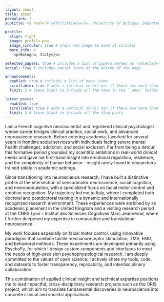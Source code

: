 ```yaml
---
layout: about
title: about
permalink: /
subtitle: <a href='#'>Affiliations</a>. University of Bologna. Department of Psychology.

profile:
  align: right
  image: profile.png
  image_circular: true # crops the image to make it circular
  more_info: >
    <p>Bologna, Italy</p>

selected_papers: true # includes a list of papers marked as "selected={true}"
social: true # includes social icons at the bottom of the page

announcements:
  enabled: true # includes a list of news items
  scrollable: true # adds a vertical scroll bar if there are more than 3 news items
  limit: 5 # leave blank to include all the news in the `_news` folder

latest_posts:
  enabled: true
  scrollable: true # adds a vertical scroll bar if there are more than 3 new posts items
  limit: 3 # leave blank to include all the blog posts
---
```


I am a French cognitive neuroscientist and registered clinical psychologist whose career bridges clinical practice, social work, and advanced neuroscience research. Before entering academia, I worked for several years in frontline social services with individuals facing severe mental health challenges, addiction, and social exclusion. Far from being a detour, this formative period grounded my scientific ambitions in real-world clinical needs and gave me first-hand insight into emotional regulation, resilience, and the complexity of human behavior—insight rarely found in researchers trained solely in academic settings.

Since transitioning into neuroscience research, I have built a distinctive profile at the intersection of sensorimotor neuroscience, social cognition, and neuromodulation, with a specialized focus on facial motor control and emotion recognition. My trajectory led me to Italy, where I completed both doctoral and postdoctoral training in a dynamic and internationally recognized research environment. These experiences were enriched by an academic placement in the United Kingdom and a visiting research period at the CNRS Lyon – Institut des Sciences Cognitives Marc Jeannerod, where I further deepened my expertise in comparative and translational neuroscience.

My work focuses especially on facial motor control, using innovative paradigms that combine tactile mechanoreceptor stimulation, TMS, EMG, and behavioral methods. These experiments are developed primarily using PsychoPy, for which I design custom components and interfaces to meet the needs of high-precision psychophysiological research. I am deeply committed to the values of open science: I actively share my tools, code, and datasets to foster transparency, replicability, and interdisciplinary collaboration.

This combination of applied clinical insight and technical expertise positions me to lead impactful, cross-disciplinary research projects such as the ORIS project, which aim to translate fundamental discoveries in neuroscience into concrete clinical and societal applications.
